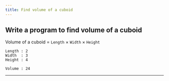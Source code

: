 ```yaml
---
title: Find volume of a cuboid
---
```


## Write a program to find volume of a cuboid

Volume of a cuboid = `Length` × `Width` × `Height`

```
Length : 2
Width  : 3
Height : 4

Volume : 24
```


---